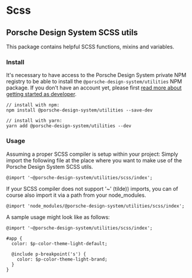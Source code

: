 # Scss

## Porsche Design System SCSS utils

This package contains helpful SCSS functions, mixins and variables.

### Install
It's necessary to have access to the Porsche Design System private NPM registry to be able to install the `@porsche-design-system/utilities` NPM package. If you don't have an account yet, please first [read more about getting started as developer](#/start-coding/introduction).
```
// install with npm:
npm install @porsche-design-system/utilities --save-dev

// install with yarn:
yarn add @porsche-design-system/utilities --dev
```

### Usage

Assuming a proper SCSS compiler is setup within your project: Simply import the following file 
at the place where you want to make use of the Porsche Design System SCSS utils.

```
@import '~@porsche-design-system/utilities/scss/index';
```

If your SCSS compiler does not support '~' (tilde)) imports, you can of course also import it via a path from your node_modules.

```
@import 'node_modules/@porsche-design-system/utilities/scss/index';
```

A sample usage might look like as follows:

```
@import '~@porsche-design-system/utilities/scss/index';

#app {
  color: $p-color-theme-light-default;
  
  @include p-breakpoint('s') {
    color: $p-color-theme-light-brand;
  }
}
```